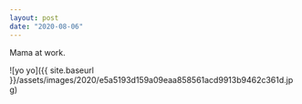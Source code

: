 ```yaml
---
layout: post
date: "2020-08-06"
---
```


Mama at work.

![yo yo]({{ site.baseurl }}/assets/images/2020/e5a5193d159a09eaa858561acd9913b9462c361d.jpg)
